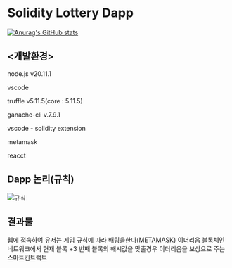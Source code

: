 # Solidity Lottery Dapp


[![Anurag's GitHub stats](https://github-readme-stats.vercel.app/api?username=LEEJINSOL1)](https://github.com/anuraghazra/github-readme-stats)


## <개발환경>

node.js  v20.11.1

vscode

truffle v5.11.5(core : 5.11.5)

ganache-cli v.7.9.1

vscode - solidity extension

metamask

reacct 

## Dapp 논리(규칙)

![규칙](https://github.com/LEEJINSOL1/Lottery-Dapp-/assets/49275914/d58447d8-2f0b-4f81-9b13-2743030a49bf)

## 결과물

웹에 접속하여 유저는 게임 규칙에 따라 배팅을한다(METAMASK)
이더리움 블록체인 네트워크에서 현재 블록 +3 번째 블록의 해시값을 맞출경우 이더리움을 보상으로 주는 스마트컨트랙트 





